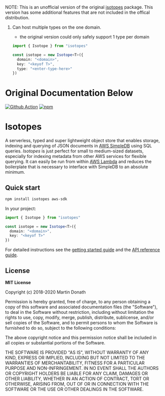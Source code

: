 NOTE: This is an unofficial version of the original [isotopes](https://github.com/squidfunk/isotopes) package. This version has some additional features that are not included in the offical distribution.

1. Can host multiple types on the one domain.
    - the original version could only safely support 1 type per domain

    ``` ts
    import { Isotope } from "isotopes"

    const isotope = new Isotope<T>({
      domain: "<domain>",
      key: "<keyof T>",
      type: "<enter-type-here>"
    })
    ```

# Original Documentation Below

[![Github Action][action-image]][action-link]
[![npm][npm-image]][npm-link]

  [action-image]: https://github.com/many-monkeys/isotopes/workflows/ci/badge.svg?branch=master
  [action-link]: https://github.com/many-monkeys/isotopes/actions
  [npm-image]: https://img.shields.io/npm/v/isotopes.svg
  [npm-link]: https://npmjs.com/package/@many-monkeys/isotopes

# Isotopes

A serverless, typed and super lightweight object store that enables storage,
indexing and querying of JSON documents in [AWS SimpleDB][1] using SQL queries.
*Isotopes* is just perfect for small to medium-sized datasets, especially for
indexing metadata from other AWS services for flexible querying. It can easily
be run from within [AWS Lambda][2] and reduces the boilerplate that is necessary
to interface with SimpleDB to an absolute minimum.

  [1]: https://aws.amazon.com/de/simpledb/
  [2]: https://aws.amazon.com/de/lambda/

## Quick start

``` sh
npm install isotopes aws-sdk
```

In your project:

``` ts
import { Isotope } from "isotopes"

const isotope = new Isotope<T>({
  domain: "<domain>",
  key: "<keyof T>"
})
```

For detailed instructions see the [getting started guide][3] and the [API
reference guide][4].

  [3]: https://squidfunk.github.io/isotopes/getting-started/
  [4]: https://squidfunk.github.io/isotopes/reference/isotope/new/

## License

**MIT License**

Copyright (c) 2018-2020 Martin Donath

Permission is hereby granted, free of charge, to any person obtaining a copy
of this software and associated documentation files (the "Software"), to
deal in the Software without restriction, including without limitation the
rights to use, copy, modify, merge, publish, distribute, sublicense, and/or
sell copies of the Software, and to permit persons to whom the Software is
furnished to do so, subject to the following conditions:

The above copyright notice and this permission notice shall be included in
all copies or substantial portions of the Software.

THE SOFTWARE IS PROVIDED "AS IS", WITHOUT WARRANTY OF ANY KIND, EXPRESS OR
IMPLIED, INCLUDING BUT NOT LIMITED TO THE WARRANTIES OF MERCHANTABILITY,
FITNESS FOR A PARTICULAR PURPOSE AND NON-INFRINGEMENT. IN NO EVENT SHALL THE
AUTHORS OR COPYRIGHT HOLDERS BE LIABLE FOR ANY CLAIM, DAMAGES OR OTHER
LIABILITY, WHETHER IN AN ACTION OF CONTRACT, TORT OR OTHERWISE, ARISING
FROM, OUT OF OR IN CONNECTION WITH THE SOFTWARE OR THE USE OR OTHER DEALINGS
IN THE SOFTWARE.
